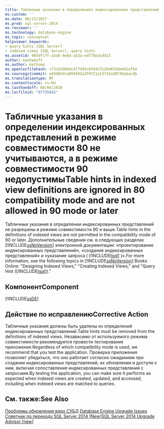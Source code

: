 ```yaml
---
title: Табличные указания в определениях индексированных представлений игнорируются в режиме совместимости 80 и не разрешены в режиме 90 или более поздней версии | Документация Майкрософт
ms.custom: ''
ms.date: 06/13/2017
ms.prod: sql-server-2014
ms.reviewer: ''
ms.technology: database-engine
ms.topic: conceptual
helpviewer_keywords:
- query hints [SQL Server]
- indexed views [SQL Server], query hints
ms.assetid: 405dfcff-a3a6-4e6d-a53a-ed77bbacdd13
author: mashamsft
ms.author: mathoma
ms.openlocfilehash: cf3cb2b06dc477d93c8fd42312b4835ded42afb4
ms.sourcegitcommit: ad4d92dce894592a259721a1571b1d8736abacdb
ms.translationtype: MT
ms.contentlocale: ru-RU
ms.lasthandoff: 08/04/2020
ms.locfileid: "87735842"
---
```

# <a name="table-hints-in-indexed-view-definitions-are-ignored-in-80-compatibility-mode-and-are-not-allowed-in-90-mode-or-later"></a><span data-ttu-id="9f960-102">Табличные указания в определении индексированных представлений в режиме совместимости 80 не учитываются, а в режиме совместимости 90 недопустимы</span><span class="sxs-lookup"><span data-stu-id="9f960-102">Table hints in indexed view definitions are ignored in 80 compatibility mode and are not allowed in 90 mode or later</span></span>
  <span data-ttu-id="9f960-103">Табличные указания в определении индексированных представлений не разрешены в режиме совместимости 90 и выше.</span><span class="sxs-lookup"><span data-stu-id="9f960-103">Table hints in the definitions of indexed views are not permitted in the compatibility mode of 90 or later.</span></span> <span data-ttu-id="9f960-104">Дополнительные сведения см. в следующих разделах [!INCLUDE[ssNoVersion](../../includes/ssnoversion-md.md)] электронной документации: «проектирование индексированных представлений», «создание индексированных представлений» и «указание запроса ( [!INCLUDE[tsql](../../includes/tsql-md.md)] )».</span><span class="sxs-lookup"><span data-stu-id="9f960-104">For more information, see the following topics in [!INCLUDE[ssNoVersion](../../includes/ssnoversion-md.md)] Books Online: "Designing Indexed Views," "Creating Indexed Views," and "Query Hint ([!INCLUDE[tsql](../../includes/tsql-md.md)])."</span></span>  
  
## <a name="component"></a><span data-ttu-id="9f960-105">Компонент</span><span class="sxs-lookup"><span data-stu-id="9f960-105">Component</span></span>  
 [!INCLUDE[ssDE](../../includes/ssde-md.md)]  
  
## <a name="corrective-action"></a><span data-ttu-id="9f960-106">Действие по исправлению</span><span class="sxs-lookup"><span data-stu-id="9f960-106">Corrective Action</span></span>  
 <span data-ttu-id="9f960-107">Табличные указания должны быть удалены из определений индексированных представлений.</span><span class="sxs-lookup"><span data-stu-id="9f960-107">Table hints must be removed from the definitions of indexed views.</span></span> <span data-ttu-id="9f960-108">Независимо от используемого режима совместимости рекомендуется провести тестирование приложения.</span><span class="sxs-lookup"><span data-stu-id="9f960-108">Regardless of which compatibility mode is used, we recommend that you test the application.</span></span> <span data-ttu-id="9f960-109">Проверка приложения позволяет убедиться, что оно работает согласно ожиданиям при создании индексированных представлений, их обновлении и доступе к ним, включая сопоставление индексированных представлений с запросами.</span><span class="sxs-lookup"><span data-stu-id="9f960-109">By testing the application, you can make sure it performs as expected when indexed views are created, updated, and accessed, including when indexed views are matched to queries.</span></span>  
  
## <a name="see-also"></a><span data-ttu-id="9f960-110">См. также:</span><span class="sxs-lookup"><span data-stu-id="9f960-110">See Also</span></span>  
 <span data-ttu-id="9f960-111">[Проблемы обновления ядро СУБД](../../../2014/sql-server/install/database-engine-upgrade-issues.md) </span><span class="sxs-lookup"><span data-stu-id="9f960-111">[Database Engine Upgrade Issues](../../../2014/sql-server/install/database-engine-upgrade-issues.md) </span></span>  
 [<span data-ttu-id="9f960-112">Советник по переходу SQL Server 2014 &#91;New&#93;</span><span class="sxs-lookup"><span data-stu-id="9f960-112">SQL Server 2014 Upgrade Advisor &#91;new&#93;</span></span>](sql-server-2014-upgrade-advisor.md)  
  
  

